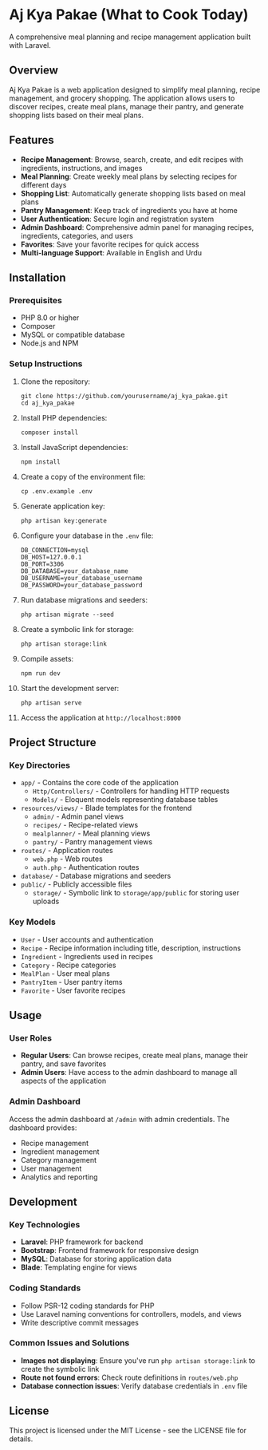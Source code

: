 # Aj Kya Pakae (What to Cook Today)

A comprehensive meal planning and recipe management application built with Laravel.

## Overview

Aj Kya Pakae is a web application designed to simplify meal planning, recipe management, and grocery shopping. The application allows users to discover recipes, create meal plans, manage their pantry, and generate shopping lists based on their meal plans.

## Features

- **Recipe Management**: Browse, search, create, and edit recipes with ingredients, instructions, and images
- **Meal Planning**: Create weekly meal plans by selecting recipes for different days
- **Shopping List**: Automatically generate shopping lists based on meal plans
- **Pantry Management**: Keep track of ingredients you have at home
- **User Authentication**: Secure login and registration system
- **Admin Dashboard**: Comprehensive admin panel for managing recipes, ingredients, categories, and users
- **Favorites**: Save your favorite recipes for quick access
- **Multi-language Support**: Available in English and Urdu

## Installation

### Prerequisites

- PHP 8.0 or higher
- Composer
- MySQL or compatible database
- Node.js and NPM

### Setup Instructions

1. Clone the repository:
   ```
   git clone https://github.com/yourusername/aj_kya_pakae.git
   cd aj_kya_pakae
   ```

2. Install PHP dependencies:
   ```
   composer install
   ```

3. Install JavaScript dependencies:
   ```
   npm install
   ```

4. Create a copy of the environment file:
   ```
   cp .env.example .env
   ```

5. Generate application key:
   ```
   php artisan key:generate
   ```

6. Configure your database in the `.env` file:
   ```
   DB_CONNECTION=mysql
   DB_HOST=127.0.0.1
   DB_PORT=3306
   DB_DATABASE=your_database_name
   DB_USERNAME=your_database_username
   DB_PASSWORD=your_database_password
   ```

7. Run database migrations and seeders:
   ```
   php artisan migrate --seed
   ```

8. Create a symbolic link for storage:
   ```
   php artisan storage:link
   ```

9. Compile assets:
   ```
   npm run dev
   ```

10. Start the development server:
    ```
    php artisan serve
    ```

11. Access the application at `http://localhost:8000`

## Project Structure

### Key Directories

- `app/` - Contains the core code of the application
  - `Http/Controllers/` - Controllers for handling HTTP requests
  - `Models/` - Eloquent models representing database tables
- `resources/views/` - Blade templates for the frontend
  - `admin/` - Admin panel views
  - `recipes/` - Recipe-related views
  - `mealplanner/` - Meal planning views
  - `pantry/` - Pantry management views
- `routes/` - Application routes
  - `web.php` - Web routes
  - `auth.php` - Authentication routes
- `database/` - Database migrations and seeders
- `public/` - Publicly accessible files
  - `storage/` - Symbolic link to `storage/app/public` for storing user uploads

### Key Models

- `User` - User accounts and authentication
- `Recipe` - Recipe information including title, description, instructions
- `Ingredient` - Ingredients used in recipes
- `Category` - Recipe categories
- `MealPlan` - User meal plans
- `PantryItem` - User pantry items
- `Favorite` - User favorite recipes

## Usage

### User Roles

- **Regular Users**: Can browse recipes, create meal plans, manage their pantry, and save favorites
- **Admin Users**: Have access to the admin dashboard to manage all aspects of the application

### Admin Dashboard

Access the admin dashboard at `/admin` with admin credentials. The dashboard provides:

- Recipe management
- Ingredient management
- Category management
- User management
- Analytics and reporting

## Development

### Key Technologies

- **Laravel**: PHP framework for backend
- **Bootstrap**: Frontend framework for responsive design
- **MySQL**: Database for storing application data
- **Blade**: Templating engine for views

### Coding Standards

- Follow PSR-12 coding standards for PHP
- Use Laravel naming conventions for controllers, models, and views
- Write descriptive commit messages

### Common Issues and Solutions

- **Images not displaying**: Ensure you've run `php artisan storage:link` to create the symbolic link
- **Route not found errors**: Check route definitions in `routes/web.php`
- **Database connection issues**: Verify database credentials in `.env` file

## License

This project is licensed under the MIT License - see the LICENSE file for details.
